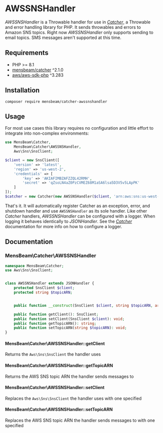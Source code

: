 [a]: https://code.mensbeam.com/MensBeam/Catcher
[b]: https://packagist.org/packages/aws/aws-sdk-php
[c]: https://github.com/symfony/yaml
[d]: https://www.php.net/manual/en/function.pcntl-fork.php
[e]: https://www.php.net/manual/en/function.print-r.php
[f]: https://github.com/symfony/var-exporter
[g]: https://github.com/php-fig/log

# AWSSNSHandler #

_AWSSNSHandler_ is a Throwable handler for use in [_Catcher_][a], a Throwable and error handling library for PHP. It sends throwables and errors to Amazon SNS topics. Right now _AWSSNSHandler_ only supports sending to email topics. SMS messages aren't supported at this time.


## Requirements ##

* PHP >= 8.1
* [mensbeam/catcher][a] ^2.1.0
* [aws/aws-sdk-php][b] ^3.283


## Installation ##

```shell
composer require mensbeam/catcher-awssnshandler
```


## Usage ##

For most use cases this library requires no configuration and little effort to integrate into non-complex environments:

```php
use MensBeam\Catcher,
    MensBeam\Catcher\AWSSNSHandler,
    Aws\Sns\SnsClient;

$client = new SnsClient([
    'version' => 'latest',
    'region' => 'us-west-2',
    'credentials' => [
        'key' => 'AKIAFIMBZAFZZQL42RMH',
        'secret' => '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'
    ]
]);
$catcher = new Catcher(new AWSSNSHandler($client, 'arn:aws:sns:us-west-2:701867229025:ook_eek'));
```

That's it. It will automatically register Catcher as an exception, error, and shutdown handler and use `AWSSNSHandler` as its sole handler. Like other _Catcher_ handlers, _AWSSNSHandler_ can be configured with a logger. When logging it behaves identically to _JSONHandler_. See the [_Catcher_][a] documentation for more info on how to configure a logger.

## Documentation ##

### MensBeam\Catcher\AWSSNSHandler ###

```php
namespace MensBeam\Catcher;
use Aws\Sns\SnsClient;


class AWSSNSHandler extends JSONHandler {
    protected SnsClient $client;
    protected string $topicARN;


    public function __construct(SnsClient $client, string $topicARN, array $options = []);

    public function getClient(): SnsClient;
    public function setClient(SnsClient $client): void;
    public function getTopicARN(): string;
    public function setTopicARN(string $topicARN): void;
}
```

#### MensBeam\Catcher\AWSSNSHandler::getClient ####

Returns the `Aws\Sns\SnsClient` the handler uses

#### MensBeam\Catcher\AWSSNSHandler::getTopicARN ####

Returns the AWS SNS topic ARN the handler sends messages to

#### MensBeam\Catcher\AWSSNSHandler::setClient ####

Replaces the `Aws\Sns\SnsClient` the handler uses with one specified

#### MensBeam\Catcher\AWSSNSHandler::setTopicARN ####

Replaces the AWS SNS topic ARN the handler sends messages to with one specified